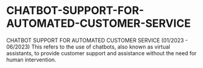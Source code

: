 # CHATBOT-SUPPORT-FOR-AUTOMATED-CUSTOMER-SERVICE
CHATBOT SUPPORT FOR AUTOMATED CUSTOMER SERVICE (01/2023 - 06/2023) This refers to the use of chatbots, also known as virtual assistants, to provide customer support and assistance without the need for human intervention.
